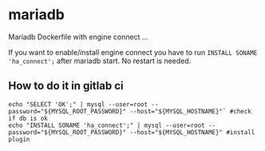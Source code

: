 # mariadb
Mariadb Dockerfile with engine connect ...

If you want to enable/install engine connect you have to run `INSTALL SONAME 'ha_connect';` after mariadb start.
No restart is needed.

## How to do it in gitlab ci
```
echo "SELECT 'OK';" | mysql --user=root --password="${MYSQL_ROOT_PASSWORD}" --host="${MYSQL_HOSTNAME}"` #check if db is ok
echo "INSTALL SONAME 'ha_connect';" | mysql --user=root --password="${MYSQL_ROOT_PASSWORD}" --host="${MYSQL_HOSTNAME}" #install plugin
```
